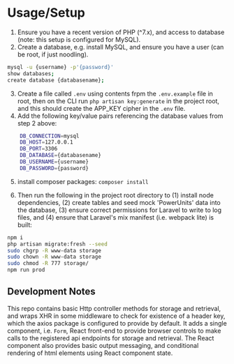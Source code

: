 # Usage/Setup

1. Ensure you have a recent version of PHP (^7.x), and access to database (note: this setup is configured for MySQL).
2. Create a database, e.g. install MySQL, and ensure you have a user (can be root, if just noodling).

```sh
mysql -u {username} -p'{password}'
show databases;
create database {databasename};
```
3. Create a file called `.env` using contents frpm the `.env.example` file in root, then on the CLI run `php artisan key:generate` in the project root, and this should create the APP_KEY cipher in the `.env` file.
4. Add the following key/value pairs referencing the database values from step 2 above:

```sh
    DB_CONNECTION=mysql
    DB_HOST=127.0.0.1
    DB_PORT=3306
    DB_DATABASE={databasename}
    DB_USERNAME={username}
    DB_PASSWORD={password}
```
5. install composer packages: `composer install`

6. Then run the following in the project root directory to (1) install node dependencies, (2) create tables and seed mock 'PowerUnits' data into the database, (3) ensure correct permissions for Laravel to write to log files, and (4) ensure that Laravel's mix manifest (i.e. webpack lite) is built:

```sh
npm i
php artisan migrate:fresh --seed
sudo chgrp -R www-data storage
sudo chown -R www-data storage
sudo chmod -R 777 storage/
npm run prod
```

## Development Notes

This repo contains basic Http controller methods for storage and retrieval, and wraps XHR in some middleware to check for existence of a header key, which the axios package is configured to provide by default. It adds a single component, i.e. `Form`, React front-end to provide browser controls to make calls to the registered api endpoints for storage and retrieval. The React component also provides basic output messaging, and conditional rendering of html elements using React component state.
